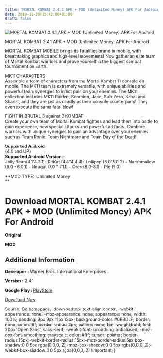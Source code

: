 ```yaml
---
title: 'MORTAL KOMBAT 2.4.1 APK + MOD (Unlimited Money) APK For Android'
date: 2019-12-20T15:42:00+01:00
draft: false
---
```


![MORTAL KOMBAT 2.4.1 APK + MOD (Unlimited Money) APK For Android](https://i2.wp.com/apkhome.net/wp-content/uploads/2019/12/MORTAL-KOMBAT-2.4.1-APK-MOD-Unlimited-Money.png "MORTAL KOMBAT 2.4.1 APK + MOD (Unlimited Money) APK For Android")

  

MORTAL KOMBAT 2.4.1 APK + MOD (Unlimited Money) APK For Android

MORTAL KOMBAT MOBILE brings its Fatalities brand to mobile, with breathtaking graphics and high-level movements! Now gather an elite team of Mortal Kombat warriors and prove yourself in the biggest combat tournament on Earth.

MK11 CHARACTERS  
Assemble a team of characters from the Mortal Kombat 11 console on mobile! The MK11 team is extremely versatile, with unique abilities and powerful team synergies to inflict pain on your enemies. The MK11 collection includes MK11 Raiden, Scorpion, Jade, Sub-Zero, Kabal and Skarlet, and they are just as deadly as their console counterparts! They even execute the same fatal blow!

FIGHT IN BRUTAL 3 against 3 KOMBAT  
Create your own team of Mortal Kombat fighters and lead them into battle to gain experience, new special attacks and powerful artifacts. Combine warriors with unique synergies to gain an advantage over your enemies such as Team Ronin, Team Nightmare and Team Day of the Dead!

**Supported Android**  
{4.0 and UP}  
**Supported Android Version**:-  
Jelly Bean(4.1"4.3.1)- KitKat (4.4"4.4.4)- Lollipop (5.0"5.0.2) - Marshmallow (6.0 - 6.0.1) - Nougat (7.0 " 7.1.1) - Oreo (8.0-8.1) - Pie (9.0)

**MOD TYPE:  Unlimited Money  
**

Download MORTAL KOMBAT 2.4.1 APK + MOD (Unlimited Money) APK For Android
========================================================================

**Original**

**MOD**

Additional Information
----------------------

**Developer :** Warner Bros. International Enterprises

**Version :** 2.4.1

**Google Play :** [PlayStore](https://play.google.com/store/apps/details?id=com.wb.goog.mkx)

  

[Download Now](https://store4app.co/post/mortal-kombat-2-4-1-apk-mod-unlimited-money-apk-for-android_1576852375)

  
Source: [Go homepage.](https://store4app.co/post/mortal-kombat-2-4-1-apk-mod-unlimited-money-apk-for-android_1576852375) .downloadtop{ text-align:center; -webkit-appearance: none; -moz-appearance: none; appearance: none; width: 100%; padding: 9px 9px 11px 13px; background-color: #0EBD3F; border: none; color:#fff; border-radius: 3px; outline: none; font-weight;bold; font: 20px 'Open Sans', sans-serif; -webkit-font-smoothing: antialiased; -moz-osx-font-smoothing: grayscale; color: #fff; cursor: pointer; border-radius:15px;-webkit-border-radius:15px;-moz-border-radius:5px;box-shadow:0 0 5px rgba(0,0,0,.2);-moz-box-shadow:0 0 5px rgba(0,0,0,.2);-webkit-box-shadow:0 0 5px rgba(0,0,0,.2) !important; }